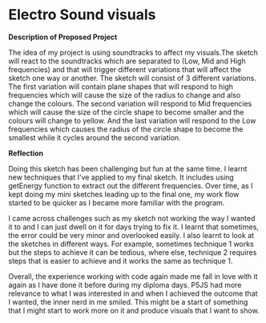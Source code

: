 #  Electro Sound visuals

**Description of Proposed Project**

The idea of my project is using soundtracks to affect my visuals.The sketch will react to the soundtracks which are separated to (Low, Mid and High frequencies) and that will trigger different variations that will affect the sketch one way or another. The sketch will consist of 3 different variations. The first variation will contain plane shapes that will respond to high frequencies which will cause the size of the radius to change and also change the colours. The second variation will respond to Mid frequencies which will cause the size of the circle shape to become smaller and the colours will change to yellow. And the last variation will respond to the Low frequencies which causes the radius of the circle shape to become the smallest while it cycles around the second variation.

**Reflection**

Doing this sketch has been challenging but fun at the same time. I learnt new techniques that I've applied to my final sketch. It includes using getEnergy function to extract out the different frequencies. Over time, as I kept doing my mini sketches leading up to the final one, my work flow started to be quicker as I became more familiar with the program.

I came across challenges such as my sketch not working the way I wanted it to and I can just dwell on it for days trying to fix it. I learnt that sometimes, the error could be very minor and overlooked easily. I also learnt to look at the sketches in different ways. For example, sometimes technique 1 works but the steps to achieve it can be tedious, where else, technique 2 requires steps that is easier to achieve and it works the same as technique 1.

Overall, the experience working with code again made me fall in love with it again as I have done it before during my diploma days. P5JS had more relevance to what I was interested in and when I achieved the outcome that I wanted, the inner nerd in me smiled.
This might be a start of something that I might start to work more on it and produce visuals that I want to show.
